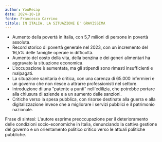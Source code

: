 ```yaml
---
author: YouRecap
date: 2024-10-18
fonte: Francesco Carrino
titolo: IN ITALIA, LA SITUAZIONE E' GRAVISSIMA
---
```


- Aumento della povertà in Italia, con 5,7 milioni di persone in povertà assoluta.
- Record storico di povertà generale nel 2023, con un incremento del 16,5% delle famiglie operaie in difficoltà.
- Aumento del costo della vita, della benzina e dei generi alimentari ha aggravato la situazione economica.
- L'occupazione è aumentata, ma gli stipendi sono rimasti insufficienti e malpagati.
- La situazione sanitaria è critica, con una carenza di 65.000 infermieri e un governo che non riesce a attrarre professionisti nel settore.
- Introduzione di una "patente a punti" nell'edilizia, che potrebbe portare alla chiusura di aziende e a un aumento delle sanzioni.
- Critiche verso la spesa pubblica, con risorse destinate alla guerra e alla digitalizzazione invece che a migliorare i servizi pubblici e il patrimonio nazionale.

Frase di sintesi: L'autore esprime preoccupazione per il deterioramento delle condizioni socio-economiche in Italia, denunciando la cattiva gestione del governo e un orientamento politico critico verso le attuali politiche pubbliche.
